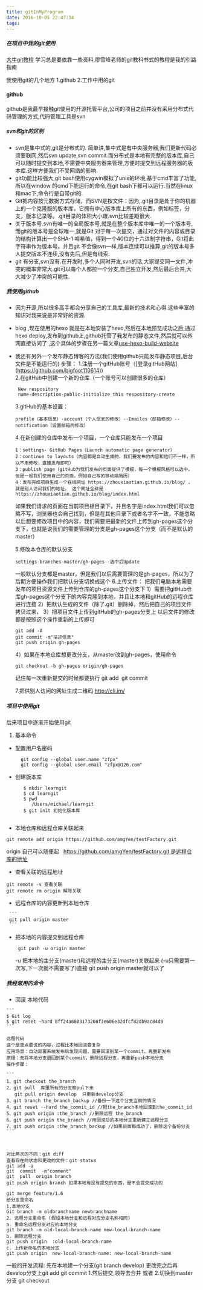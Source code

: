 ```yaml
---
title: gitInMyProgram
date: 2016-10-05 22:47:34
tags:
---
```

##### 在项目中我的git使用
[大牛git教程](http://www.liaoxuefeng.com/wiki/0013739516305929606dd18361248578c67b8067c8c017b000)
学习总是要依靠一些资料,廖雪峰老师的git教科书式的教程是我的引路指南

我使用git的几个地方
1.github
2.工作中用的git

#### github
github是我最早接触git使用的开源托管平台,公司的项目之前并没有采用分布式代码管理的方式,代码管理工具是svn

##### svn和git的区别
   * svn是集中式的,git是分布式的.
        简单讲,集中式是有中央服务器,我们更新代码必须要联网,然后svn update,svn commit.而分布式是本地有完整的版本库,自己可以随时提交到本地,不需要中央服务器来管理,方便时提交到远程服务器的版本库.这样方便我们不受网络的影响.
   * git功能比较强大,git bash使用cygwin模拟了unix的环境,基于cmd丰富了功能,所以在window 的cmd下能运行的命令,在git bash下都可以运行.当然在linux和mac下,命令行是自带git的.
   * Git把内容按元数据方式存储，而SVN是按文件：因为,.git目录是处于你的机器上的一个克隆版的版本库，它拥有中心版本库上所有的东西，例如标签，分支，版本记录等。.git目录的体积大小跟.svn比较差距很大.
   * 关于版本号.svn有唯一的全局版本号,就是在整个版本库中唯一的一个版本号,而git的版本号是全球唯一,就是Git 对于每一次提交，通过对文件的内容或目录的结构计算出一个SHA-1 哈希值，得到一个40位的十六进制字符串，Git将此字符串作为版本号。并且git 不会像svn一样,版本连续可以推算,git的版本号多人提交版本不连续,没有先后,但是有线索.  
   * git 有分支,svn没有.在开发时,多个人同时开发,svn的话,大家提交同一文件,冲突的概率非常大.git可以每个人都拉一个分支,自己独立开发,然后最后合并,大大减少了冲突的可能性.
    
##### 我使用github
   * 因为开源,所以很多高手都会分享自己的工具库,最新的技术和心得.这些丰富的知识对我来说是非常好的资源.
   * blog ,现在使用的hexo 就是在本地安装了hexo,然后在本地预览成功之后,通过hexo deploy,发布到github上,github托管了我发布的静态文件,然后就可以外网直接访问了
    ,这个具体的步骤在另一篇文章[use-hexo-build-website](https://bigfoot110614.github.io/2017/06/16/use-hexo-build-a-website/)
   * 我还有另外一个发布静态博客的方法(我们使用github只能发布静态项目,后台文件是不能运行的)
        步骤：
        1.注册一个gitHub账号（[登录gitHub网站] (https://github.com/bigfoot110614))  
        2.在gitHub中创建一个新的仓库（一个账号可以创建很多的仓库）
        
        ```
         New respository
         name-description-public-initialize this respository-create
        ```
        3.gitHub的基本设置：
        
        ```
        profile（基本信息）-account（个人信息的修改）--Emailes（邮箱修改）--notification（设置邮箱的修改）
        
        ```
        4.在新创建的仓库中发布一个项目，一个仓库只能发布一个项目
        
        ```
        1：settings- GitHub Pages（Launch automatic page generator）
        2：continue to layouts（内容都是自动生成的，我们要发布的内容和他们不一样，所以不用修改，直接发布即可）
        3：publish page（gitHub为我们发布的页面提供了模板，每一个模板风格可以选中，但是一般我们使用自己的页面，例如自己写的移动端简历）
        4：发布完成项目生成一个在线网址 https://zhouxiaotian.github.io/blog/ ，就是别人访问我们的地址， 这个网址全称是https://zhouxiaotian.github.io/blog/index.html 
        ```
        如果我们请求的页面在当前项目根目录下，并且名字是index.html我们可以忽略不写，浏览器也会自己找到，但是在其他目录下或者名字不一致，不能忽略
        以后想要修改项目中的内容，我们需要把最新的文件上传到gh-pages这个分支下，也就是说我们的需要管理的分支是gh-pages这个分支（而不是默认的master）
        
        5.修改本仓库的默认分支
          
        ```
        settings-branches-master/gh-pages--选中后Update
        ```
        一般默认分支都是master，但是我们以后需要管理的是gh-pages，所以为了后期方便操作我们把默认分支切换成这个
        6.上传文件：
        把我们电脑本地需要发布的项目资源文件上传到仓库的gh-pages这个分支下
        1）需要把gitHub仓库gh-pages这个分支下的内容克隆到本地，并且让本地和gitHub的远程仓库进行连接
        2）把默认生成的文件（除了.git）删除掉，然后把自己的项目文件拷贝过来，
        3）把项目文件上传到gitHub的gh-pages分支上 以后文件的修改都是按照这个操作重新的上传即可
        
        ```
        git add -A
        git commit -m"描述信息"
        git push origin gh-pages
        ```
        4）如果在本地仓库想更改分支，从master改到gh-pages，使用命令
        
        ```
        git checkout -b gh-pages origin/gh-pages
        ```
        记住每一次重新提交的时候都要执行 git add  git commit
        
        7.把供别人访问的网址生成二维码 http://cli.im/
    

  
##### 项目中使用git
  后来项目中逐渐开始使用git
  
   1. 基本命令
   - 配置用户名密码
      
      ```
        git config --global user.name "zfpx" 
        git config --global user.email "zfpx@126.com"  
      ```
   - 创建版本库
   
      ```
         $ mkdir learngit
         $ cd learngit
         $ pwd
            /Users/michael/learngit
         $ git init 初始化版本库
            
       ```
   -  本地仓库和远程仓库关联起来
     
   ```
   git remote add origin https://github.com/amgYen/testFactory.git
   ```
   origin 自己可以随便起   https://github.com/amgYen/testFactory.git 是远程仓库的地址
     
   -  查看关联的远程地址
   
   ```
   git remote -v 查看关联
   git remote rm origin 解除关联
  
   ```
   
   -  远程仓库的内容更新到本地仓库
     
     ```
     git pull origin master
     ```
        
   - 把本地的内容提交到远程仓库
    
     ```
      git push -u origin master 
     ```
     -u 把本地的主分支(master)和远程的主分支(master)关联起来 (-u只需要第一次写,下一次就不需要写了)直接 git push origin master就可以了
 
 
##### 我经常用的命令

   - 回滚
    本地代码
    
    ```
    $ Git log
    $ git reset –hard 8ff24a6803173208f3e606e32dfcf82db9ac84d8
    ```
    
    远程代码
    这个是重点要说的内容，过程比本地回滚要复杂
    应用场景：自动部署系统发布后发现问题，需要回滚到某一个commit，再重新发布
    原理：先将本地分支退回到某个commit，删除远程分支，再重新push本地分支
    操作步骤：
    
    ```
    1、git checkout the_branch
    2、git pull  库里所有的分支都pul下来
       git pull origin develop  只更新develop分支
    3、git branch the_branch_backup //备份一下这个分支当前的情况
    4、git reset --hard the_commit_id //把the_branch本地回滚到the_commit_id
    5、git push origin :the_branch //删除远程 the_branch
    6、git push origin the_branch //用回滚后的本地分支重新建立远程分支
    7、git push origin :the_branch_backup //如果前面都成功了，删除这个备份分支
    ```
    
    
    
    对比两次的不同：git diff
    查看现在的状态和更改的文件：git status
    git add -a
    git  commit  -m"comment"
    git  pull  origin branch
    git push origin branch 如果本地有没有提交的东西，是不会提交成功的 
    
    git merge feature/1.6
    给分支重命名
    1.本地分支
    Git branch -m oldbranchname newbranchname
    2. 远程分支重命名 (假设本地分支和远程对应分支名称相同)
    a. 重命名远程分支对应的本地分支
    git branch -m old-local-branch-name new-local-branch-name
    b. 删除远程分支
    git push origin  :old-local-branch-name
    c. 上传新命名的本地分支
    git push origin  new-local-branch-name: new-local-branch-name
    
    
   一般的开发流程:
   先在本地建一个分支(git branch develop)
   更改完之后再develop分支上git add  git commit 
   1.然后提交,领导去合并
   或者
   2.切换到master分支  git checkout

